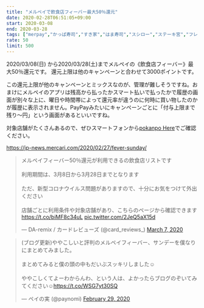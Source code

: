 ```yaml
---
title: "メルペイで飲食店フィーバー最大50％還元"
date: 2020-02-28T06:51:05+09:00
start: 2020-03-08
end: 2020-03-28
tags: ["merpay","かっぱ寿司","すき家","はま寿司","スシロー","ステーキ宮","フレッシュネスバーガー","マクドナルド","ミライザカ","ラ・パウザ","和民","土間土間","日高屋","松のや","松屋","温野菜","牛角","甘太郎","鳥メロ","土間土間","魚民","白木屋","鳥メロ","はま寿司","やきとりセンター","山内農場","吉野家","和民"]
rate: 50
limit: 500
---
```


2020/03/08(日) から2020/03/28(土)までメルペイの《飲食店フィーバー》最大50％還元です。
還元上限は他のキャンペーンと合わせて3000ポイントです。

この還元上限が他のキャンペーンとミックスなのが、管理が難しそうですね。おまけにメルペイのアプリは残高から払ったかスマート払いで払ったかで履歴の画面が別々な上に、曜日や時間帯によって還元率が違うのに何時に買い物したのかが履歴に表示されません。PayPayみたいにキャンペーンごとに「付与上限まで残り〜円」という画面があるといいですね。

対象店舗がたくさんあるので、ぜひスマートフォンから[pokanpo Here](https://pokanpo.com/here.html)でご確認ください。

https://jp-news.mercari.com/2020/02/27/fever-sunday/

<blockquote class="twitter-tweet"><p lang="ja" dir="ltr">メルペイフィーバー50％還元が利用できるの飲食店リストです<br><br>利用期間は、3月8日から3月28日までとなります<br><br>ただ、新型コロナウイルス問題がありますので、十分にお気をつけて外出ください<br><br>店舗ごとに利用条件や対象店舗があり、こちらのページから確認できます<a href="https://t.co/biMF8c34uL">https://t.co/biMF8c34uL</a> <a href="https://t.co/2JeQ5aX15d">pic.twitter.com/2JeQ5aX15d</a></p>&mdash; DA-remix / カードレビューズ (@card_reviews_) <a href="https://twitter.com/card_reviews_/status/1236208430815170560?ref_src=twsrc%5Etfw">March 7, 2020</a></blockquote> <script async src="https://platform.twitter.com/widgets.js" charset="utf-8"></script>

<blockquote class="twitter-tweet"><p lang="ja" dir="ltr">(ブログ更新)ややこしいと評判のメルペイフィーバー、サンデーを僕なりにまとめてみました。<br><br>まとめてみると僕の頭の中もだいぶスッキリしました☺️<br><br>ややこしくてよーわからんわ、という人は、よかったらブログのぞいてみてください☺️<a href="https://t.co/WSG7yt30SQ">https://t.co/WSG7yt30SQ</a></p>&mdash; ペイの実 (@paynomi) <a href="https://twitter.com/paynomi/status/1233806877663719424?ref_src=twsrc%5Etfw">February 29, 2020</a></blockquote> <script async src="https://platform.twitter.com/widgets.js" charset="utf-8"></script>
